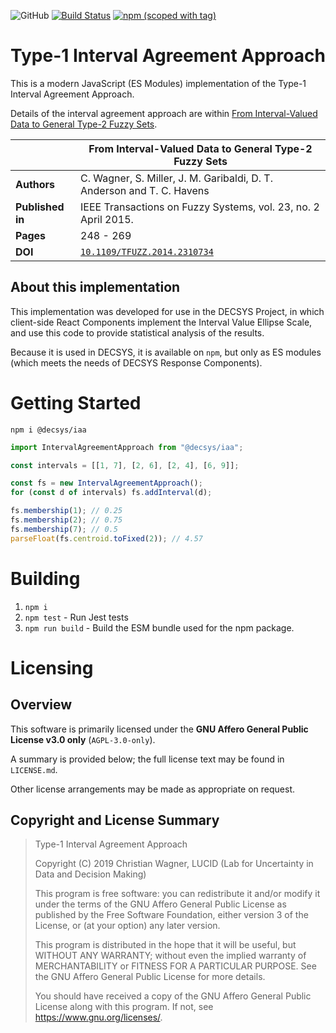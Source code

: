 ![GitHub](https://img.shields.io/github/license/decsys/iaa.svg)
[![Build Status](https://dev.azure.com/UniversityOfNottingham/DECSYS/_apis/build/status/decsys.iaa%20(npm)?branchName=master)](https://dev.azure.com/UniversityOfNottingham/DECSYS/_build/latest?definitionId=178&branchName=master)
[![npm (scoped with tag)](https://img.shields.io/npm/v/@decsys/iaa/latest.svg)](https://www.npmjs.com/package/@decsys/iaa)

# Type-1 Interval Agreement Approach

This is a modern JavaScript (ES Modules) implementation of the Type-1 Interval Agreement Approach.

Details of the interval agreement approach are within [From Interval-Valued Data to General Type-2 Fuzzy Sets](https://ieeexplore.ieee.org/document/6762925).

| | From Interval-Valued Data to General Type-2 Fuzzy Sets |
|-|-|
| **Authors** | C. Wagner, S. Miller, J. M. Garibaldi, D. T. Anderson and T. C. Havens |
| **Published in** | IEEE Transactions on Fuzzy Systems, vol. 23, no. 2 April 2015. |
| **Pages** | 248 - 269 |
| **DOI** | [`10.1109/TFUZZ.2014.2310734`](https://doi.org/10.1109/TFUZZ.2014.2310734) |

## About this implementation

This implementation was developed for use in the DECSYS Project, in which client-side React Components implement the Interval Value Ellipse Scale, and use this code to provide statistical analysis of the results.

Because it is used in DECSYS, it is available on `npm`, but only as ES modules (which meets the needs of DECSYS Response Components).

# Getting Started

`npm i @decsys/iaa`

```js
import IntervalAgreementApproach from "@decsys/iaa";

const intervals = [[1, 7], [2, 6], [2, 4], [6, 9]];

const fs = new IntervalAgreementApproach();
for (const d of intervals) fs.addInterval(d);

fs.membership(1); // 0.25
fs.membership(2); // 0.75
fs.membership(7); // 0.5
parseFloat(fs.centroid.toFixed(2)); // 4.57
```

# Building

1. `npm i`
2. `npm test` - Run Jest tests
3. `npm run build` - Build the ESM bundle used for the npm package.

# Licensing

## Overview

This software is primarily licensed under the **GNU Affero General Public License v3.0 only** (`AGPL-3.0-only`).

A summary is provided below; the full license text may be found in `LICENSE.md`.

Other license arrangements may be made as appropriate on request.

## Copyright and License Summary

> Type-1 Interval Agreement Approach
>
> Copyright (C) 2019 Christian Wagner, LUCID (Lab for Uncertainty in Data and Decision Making)
>
> This program is free software: you can redistribute it and/or modify
it under the terms of the GNU Affero General Public License as published
by the Free Software Foundation, either version 3 of the License, or
(at your option) any later version.
>
> This program is distributed in the hope that it will be useful,
but WITHOUT ANY WARRANTY; without even the implied warranty of
MERCHANTABILITY or FITNESS FOR A PARTICULAR PURPOSE.  See the
GNU Affero General Public License for more details.
>
> You should have received a copy of the GNU Affero General Public License
along with this program.  If not, see <https://www.gnu.org/licenses/>.